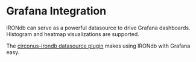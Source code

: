 # Grafana Integration

IRONdb can serve as a powerful datasource to drive Grafana dashboards.
Histogram and heatmap visualizations are supported.

The [circonus-irondb datasource
plugin](https://github.com/circonus-labs/circonus-irondb-datasource) makes
using IRONdb with Grafana easy.
